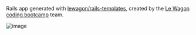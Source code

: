 Rails app generated with [lewagon/rails-templates](https://github.com/lewagon/rails-templates), created by the [Le Wagon coding bootcamp](https://www.lewagon.com) team.

![image](https://github.com/truongxavier/air-attraction-1598/assets/147995850/5a2e984a-4001-4dc9-b61e-044176a6cb14)


